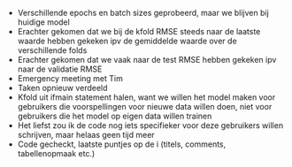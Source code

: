 * Verschillende epochs en batch sizes geprobeerd, maar we blijven bij huidige model
* Erachter gekomen dat we bij de kfold RMSE steeds naar de laatste waarde hebben gekeken ipv de gemiddelde waarde over de verschillende folds
* Erachter gekomen dat we vaak naar de test RMSE hebben gekeken ipv naar de validatie RMSE
* Emergency meeting met Tim
* Taken opnieuw verdeeld
* Kfold uit ifmain statement halen, want we willen het model maken voor gebruikers die voorspellingen voor nieuwe data willen doen, niet voor gebruikers die het model op eigen data willen trainen
* Het liefst zou ik de code nog iets specifieker voor deze gebruikers willen schrijven, maar helaas geen tijd meer
* Code gecheckt, laatste puntjes op de i (titels, comments, tabellenopmaak etc.)
